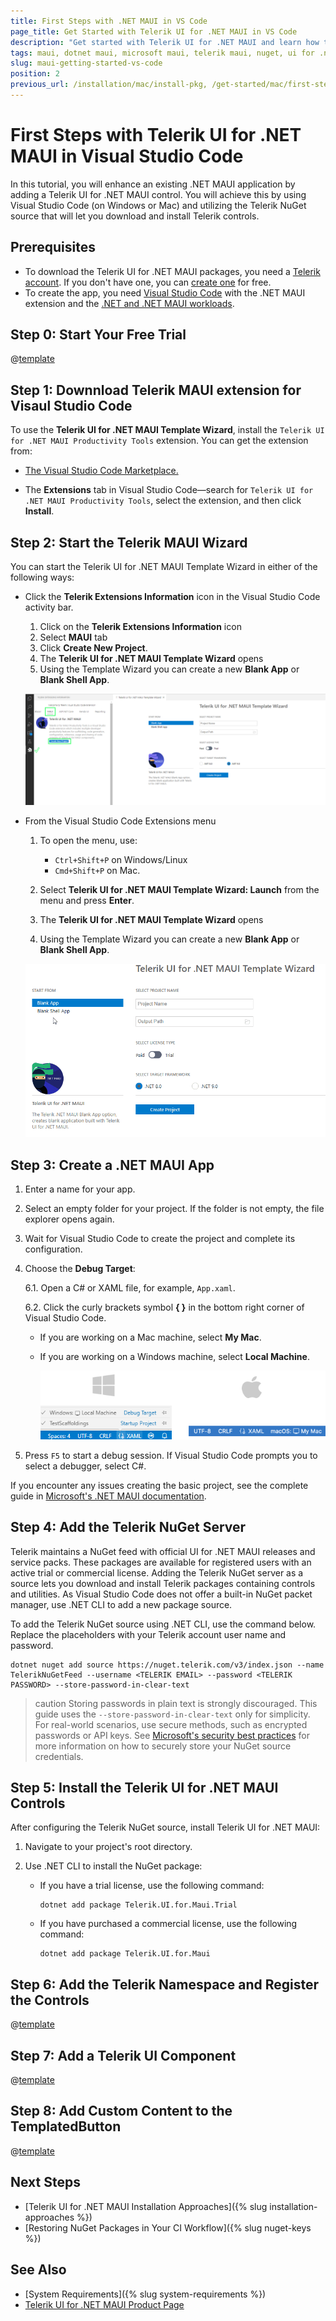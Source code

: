 ```yaml
---
title: First Steps with .NET MAUI in VS Code
page_title: Get Started with Telerik UI for .NET MAUI in VS Code
description: "Get started with Telerik UI for .NET MAUI and learn how to install and use the controls by utilizing the Telerik NuGet Server and Visual Studio Code."
tags: maui, dotnet maui, microsoft maui, telerik maui, nuget, ui for .net maui, macos, install
slug: maui-getting-started-vs-code
position: 2
previous_url: /installation/mac/install-pkg, /get-started/mac/first-steps-nuget, /get-started/mac/first-steps-pkg
---
```


# First Steps with Telerik UI for .NET MAUI in Visual Studio Code

In this tutorial, you will enhance an existing .NET MAUI application by adding a Telerik UI for .NET MAUI control. You will achieve this by using Visual Studio Code (on Windows or Mac) and utilizing the Telerik NuGet source that will let you download and install Telerik controls.

## Prerequisites

* To download the Telerik UI for .NET MAUI packages, you need a [Telerik account](https://www.telerik.com/account/). If you don't have one, you can [create one](https://www.telerik.com/account/) for free.
* To create the app, you need <a href="https://learn.microsoft.com/en-us/dotnet/maui/get-started/installation?view=net-maui-8.0&tabs=visual-studio-code" target="_blank">Visual Studio Code</a> with the .NET MAUI extension and the <a href="https://learn.microsoft.com/en-us/dotnet/maui/get-started/installation?view=net-maui-8.0&tabs=visual-studio-code#install-net-and-net-maui-workloads" target="_blank">.NET and .NET MAUI workloads</a>.

## Step 0: Start Your Free Trial

@[template](/_contentTemplates/get-started.md#start-free-trial)

## Step 1: Downnload Telerik MAUI extension for Visaul Studio Code

To use the **Telerik UI for .NET MAUI Template Wizard**, install the `Telerik UI for .NET MAUI Productivity Tools` extension. You can get the extension from:

* <a href="https://marketplace.visualstudio.com/items?itemName=TelerikInc.telerik-maui-productivity-tools" target="_blank">The Visual Studio Code Marketplace.</a>

* The **Extensions** tab in Visual Studio Code&mdash;search for `Telerik UI for .NET MAUI Productivity Tools`, select the extension, and then click **Install**.

## Step 2: Start the Telerik MAUI Wizard

You can start the Telerik UI for .NET MAUI Template Wizard in either of the following ways:

* Click the **Telerik Extensions Information** icon in the Visual Studio Code activity bar.

    1. Click on the **Telerik Extensions Information** icon
    1. Select **MAUI** tab
    1. Click **Create New Project**.
    1. The **Telerik UI for .NET MAUI Template Wizard** opens
    1. Using the Template Wizard you can create a new **Blank App** or **Blank Shell App**.

    ![Telerik UI for .NET MAUI VS Code Extension](../installation/vs-code-integration/images/telerik-vs-code-extension.png)

* From the Visual Studio Code Extensions menu

    1. To open the menu, use:
        - `Ctrl+Shift+P` on Windows/Linux
        - `Cmd+Shift+P` on Mac.

    1. Select **Telerik UI for .NET MAUI Template Wizard: Launch** from the menu and press **Enter**. 
    1. The **Telerik UI for .NET MAUI Template Wizard** opens
    1. Using the Template Wizard you can create a new **Blank App** or **Blank Shell App**.

    ![Telerik UI for .NET MAUI VS Code snippets](../installation/vs-code-integration/images/MauiTemplateWizard.gif)


## Step 3: Create a .NET MAUI App

1. Enter a name for your app.

1. Select an empty folder for your project. If the folder is not empty, the file explorer opens again.

1. Wait for Visual Studio Code to create the project and complete its configuration.

1. Choose the **Debug Target**:

	6.1. Open a C# or XAML file, for example, `App.xaml`.

	6.2. Click the curly brackets symbol **{ }** in the bottom right corner of Visual Studio Code.

	* If you are working on a Mac machine, select **My Mac**.
	* If you are working on a Windows machine, select **Local Machine**.

		![Telerik UI for .NET MAUI - create new MAUI project in Visual Studio](./images/gs-vs-code-select-debug-target.png)

1. Press `F5` to start a debug session. If Visual Studio Code prompts you to select a debugger, select C#.

If you encounter any issues creating the basic project, see the complete guide in <a href="https://learn.microsoft.com/en-us/dotnet/maui/get-started/first-app?pivots=devices-windows&view=net-maui-8.0&tabs=visual-studio-code" target="_blank">Microsoft's .NET MAUI documentation</a>.

## Step 4: Add the Telerik NuGet Server

Telerik maintains a NuGet feed with official UI for .NET MAUI releases and service packs. These packages are available for registered users with an active trial or commercial license. Adding the Telerik NuGet server as a source lets you download and install Telerik packages containing controls and utilities. As Visual Studio Code does not offer a built-in NuGet packet manager, use .NET CLI to add a new package source.

To add the Telerik NuGet source using .NET CLI, use the command below. Replace the placeholders with your Telerik account user name and password.

```
dotnet nuget add source https://nuget.telerik.com/v3/index.json --name TelerikNuGetFeed --username <TELERIK EMAIL> --password <TELERIK PASSWORD> --store-password-in-clear-text
```

>caution Storing passwords in plain text is strongly discouraged. This guide uses the `--store-password-in-clear-text` only for simplicity. For real-world scenarios, use secure methods, such as encrypted passwords or API keys. See <a href="https://learn.microsoft.com/en-us/nuget/consume-packages/consuming-packages-authenticated-feeds#security-best-practices-for-managing-credentials" target="_blank">Microsoft's security best practices</a> for more information on how to securely store your NuGet source credentials. 

## Step 5: Install the Telerik UI for .NET MAUI Controls

After configuring the Telerik NuGet source, install Telerik UI for .NET MAUI:

1. Navigate to your project's root directory.

1. Use .NET CLI to install the NuGet package:

	* If you have a trial license, use the following command:

		```
		dotnet add package Telerik.UI.for.Maui.Trial
		```

	* If you have purchased a commercial license, use the following command:

		```
		dotnet add package Telerik.UI.for.Maui
		```

## Step 6: Add the Telerik Namespace and Register the Controls

@[template](/_contentTemplates/get-started.md#add-namespace-register-controls)

## Step 7: Add a Telerik UI Component

@[template](/_contentTemplates/get-started.md#add-telerik-component)

## Step 8: Add Custom Content to the TemplatedButton

@[template](/_contentTemplates/get-started.md#add-custom-content)

## Next Steps

* [Telerik UI for .NET MAUI Installation Approaches]({% slug installation-approaches %})
* [Restoring NuGet Packages in Your CI Workflow]({% slug nuget-keys %})

## See Also

* [System Requirements]({% slug system-requirements %})
* [Telerik UI for .NET MAUI Product Page](https://www.telerik.com/maui-ui)
